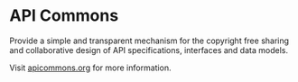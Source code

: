 API Commons
===========

Provide a simple and transparent mechanism for the copyright free sharing and collaborative design of API specifications, interfaces and data models.

Visit [apicommons.org](http://apicommons.org) for more information.
